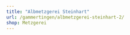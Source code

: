 ```yaml
---
title: "Albmetzgerei Steinhart"
url: /gammertingen/albmetzgerei-steinhart-2/
shop: Metzgerei
---
```

